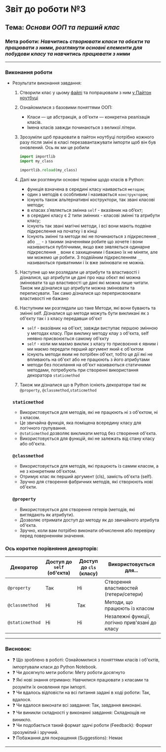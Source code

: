 # Звіт до роботи №3
## Тема: _Основи ООП та перший клас_
### Мета роботи: _Навчитись створювати класи та обєкти та працювати з ними, розглянути основні елементи для побудови класу та навчитись працювати з ними_

---
### Виконання роботи
* Результати виконання завдання:
    1. Створили клас у цьому [файлі](my_class.py) та попрацювали з ним [у Пайтон ноутбуці](3.ipynb)
    2. Ознайомилися з базовими поняттями ООП:
        - Класи — це абстракція, а об'єкти — конкретна реалізація класів.
        - Імена класів завжди починаються з великої літери.
    3. Зрозуміли щоб працювати в пайтон ноутбуці потрібно кожного разу після зміні в класі перезавантажувати імпорти щоб він був оновлений. Ось як ми це робили

        ```python
        import importlib
        import my_class

        importlib.reload(my_class)
        ```
    4. Далі ми розглянули основні терміни щодо класів в Python:
        - функція взначена в середині класу наивається `методом`;
        - один з методів є особливим і називається `конструктором`;
        - існують також альтернативні коструктори, так звані класові методи;
        - в класах зʼявляється змінна `self` - вказівник на обʼєкт;
        - в середині класу є 2 типи змінних - класові змінні та атрибути класу;
        - існують так звані магічні методи, і всі вони мають подвіне підкреслення на початку і в кінці
        - Існують змінні та методи які не починаються з підкреслення `_` або `__` - з такими значеннями робите що   хочете і вони називаються публічними, якщо вже зявляється одинарне підкреслення `_` вони є захищеними і бажано їх не міняти, але ми можемо це робити. З подвійним підкресленням `__` називаються приватними і їх вже змінювати не можна.
    5. Наступне що ми розлядали це атрибути та властивості і дізналися, що атрибути це дані про наш обєкт які можна змінювати та що властивості це дані які можна лише читати. Також ми дізналися що атрибути можна змінювати та переписувати. Так само дізналися що переприсвоювати властивості не бажано
    6. Наступним ми розглядали шо таке Методи, які вони бувають та змінні self. Дізналися що методи можуть бути викликані як з об'єкту так і з класу передавши об'єкт

        - `self` - вказівник на об'єкт, завжди виступає першою змінною у методах класу. При виклику методу клау з об'єкта, self неявно присвоюється самому об'єкту
        - `self` - коли ми маємо виклик з класу то присвоєння є явним і ми маємо передати перший аргумент який є об'єктом
        - існують методи яким не потрібен об'єкт, тобто це дії які не впливають на об'єкт або не працюють з його атрибутами
        - методи без посилання на об'єкт називаються статичними методами, потребують при створенні використання декоратора `staticmethod`

    7. Також ми дізналися що в Python існіють декоратори такі як `@property`, `@classmethod`,`staticmethod`
    ### `staticmethod`
    - Використовується для методів, які не працюють ні з об'єктом, ні з класом.
    - Це звичайна функція, яка поміщена всередину класу для логічного групування.
    - `@staticmethod` дозволяє викликати метод без створення об'єкта.
    - Використовується для функцій, які не залежать від стану класу або об'єкта.

    ### `@classmethod`
    - Використовується для методів, які працюють із самим класом, а не з конкретним об'єктом.
    - Отримує клас як перший аргумент (cls), замість об'єкта (self).
    - Зручно для створення фабричних методів, які створюють нові об'єкти.

    ### `@property`
    - Використовується для створення гетерів (методів, які виглядають як атрибути).
    - Дозволяє отримати доступ до методу як до звичайного атрибута об'єкта.
    - Зручно, коли вам потрібно виконати обчислення або перевірку перед поверненням значення.
    
### Ось коротке порівняння декорторів: 
| Декоратор       | Доступ до `self` (об'єкта) | Доступ до `cls` (класу) | Використовується для...                |
|------------------|----------------------------|-------------------------|----------------------------------------|
| `@property`      | Так                        | Ні                      | Створення властивостей (гетери/сетери) |
| `@classmethod`   | Ні                         | Так                     | Методи, що працюють із класом          |
| `@staticmethod`  | Ні                         | Ні                      | Незалежні функції, логічно прив'язані до класу |


---
### Висновок:

- :question: Що зроблено в роботі: Ознайомилися з поняттями класів і об'єктів, імпортували класи до Python Notebook.
- :question: Чи досягнуто мети роботи: Мету роботи досягнуто
- :question: Які нові знання отримано: Навчилися працювати з класами та розуміти їх оновлення при імпорті.
- :question: Чи вдалось відповісти на всі питання задані в ході роботи: Так, вдалося.
- :question: Чи вдалося виконати всі завдання: Так, завдання виконані.
- :question: Чи виникли складності у виконанні завдання: Складнощів не виникло.
- :question: Чи подобається такий формат здачі роботи (Feedback): Формат зрозумілий і зручний.
- :question: Побажання для покращення (Suggestions): Немає

---